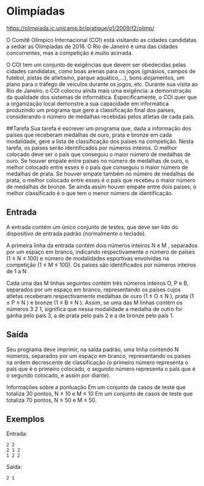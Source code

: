 
# Olimpíadas

https://olimpiada.ic.unicamp.br/pratique/p1/2009/f2/olimp/

O Comitê Olímpico Internacional (COI) está visitando as cidades candidatas a sediar as Olimpíadas de 2016. O Rio de Janeiro é uma das cidades concorrentes, mas a competição é muito acirrada.

O COI tem um conjunto de exigências que devem ser obedecidas pelas cidades candidatas, como boas arenas para os jogos (ginásios, campos de futebol, pistas de atletismo, parque aquático,…), bons alojamentos, um plano para o tráfego de veículos durante os jogos, etc. Durante sua visita ao Rio de Janeiro, o COI colocou ainda mais uma exigência: a demonstração da qualidade dos sistemas de informática. Especificamente, o COI quer que a organização local demonstre a sua capacidade em informática produzindo um programa que gere a classificação final dos países, considerando o número de medalhas recebidas pelos atletas de cada país.

##Tarefa
Sua tarefa é escrever um programa que, dada a informação dos países que receberam medalhas de ouro, prata e bronze em cada modalidade, gere a lista de classificação dos países na competição. Nesta tarefa, os países serão identificados por números inteiros. O melhor colocado deve ser o país que conseguiu o maior número de medalhas de ouro. Se houver empate entre países no número de medalhas de ouro, o melhor colocado entre esses é o país que conseguiu o maior número de medalhas de prata. Se houver empate também no número de medalhas de prata, o melhor colocado entre esses é o país que recebeu o maior número de medalhas de bronze. Se ainda assim houver empate entre dois países, o melhor classificado é o que tem o menor número de identificação.

## Entrada
A entrada contém um único conjunto de testes, que deve ser lido do dispositivo de entrada padrão (normalmente o teclado).

A primeira linha da entrada contém dois números inteiros N e M , separados por um espaço em branco, indicando respectivamente o número de países (1 ≤ N ≤ 100) e número de modalidades esportivas envolvidas na competição (1 ≤ M ≤ 100). Os países são identificados por números inteiros de 1 a N .

Cada uma das M linhas seguintes contém três números inteiros O, P e B, separados por um espaço em branco, representando os países cujos atletas receberam respectivamente medalhas de ouro (1 ≤ O ≤ N ), prata (1 ≤ P ≤ N ) e bronze (1 ≤ B ≤ N ). Assim, se uma das M linhas contém os números 3 2 1, significa que nessa modalidade a medalha de outro foi ganha pelo país 3, a de prata pelo país 2 e a de bronze pelo país 1.

## Saída
Seu programa deve imprimir, na saída padrão, uma linha contendo N números, separados por um espaço em branco, representando os países na ordem decrescente de classificação (o primeiro número representa o país que é o primeiro colocado, o segundo número representa o país que é o segundo colocado, e assim por diante).

Informações sobre a pontuação
Em um conjunto de casos de teste que totaliza 30 pontos, N ≤ 10 e M ≤ 10
Em um conjunto de casos de teste que totaliza 70 pontos, N ≤ 50 e M ≤ 50.

## Exemplos

Entrada:

```
2 2
2 1 2
1 2 2
```

Saída:

```
2 1
```
